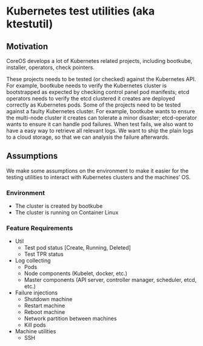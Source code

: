 # Kubernetes test utilities (aka ktestutil)

## Motivation

CoreOS develops a lot of Kubernetes related projects, including bootkube, installer, operators, check pointers.

These projects needs to be tested (or checked) against the Kubernetes API. For example, bootkube needs to verify the Kubernetes cluster is bootstrapped as expected by checking control panel pod manifests; etcd operators needs to verify the etcd clustered it creates are deployed correctly as Kubernetes pods. Some of the projects need to be tested against a faulty Kubernetes cluster. For example, bootkube wants to ensure the multi-node cluster it creates can tolerate a minor disaster; etcd-operator wants to ensure it can handle pod failures. When test fails, we also want to have a easy way to retrieve all relevant logs. We want to ship the plain logs to a cloud storage, so that we can analysis the failure afterwards.


## Assumptions

We make some assumptions on the environment to make it easier for the testing utilities to interact with Kubernetes clusters and the machines’ OS.

### Environment
  * The cluster is created by bootkube
  * The cluster is running on Container Linux

### Feature Requirements
  * Util
    * Test pod status [Create, Running, Deleted]
    * Test TPR status
  * Log collecting
    * Pods
    * Node components (Kubelet, docker, etc.)
    * Master components (API server, controller manager, scheduler, etcd, etc.)
  * Failure injections
    * Shutdown machine
    * Restart machine
    * Reboot machine
    * Network partition between machines
    * Kill pods
  * Machine utilities
    * SSH
